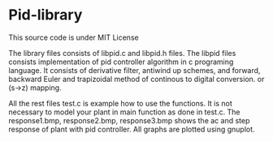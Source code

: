 # Pid-library
This source code is under MIT License

The library files consists of libpid.c and libpid.h files. 
The libpid files consists implementation of pid controller algorithm in c programing language.
It consists of derivative filter, antiwind up schemes, and forward, backward Euler and trapizoidal 
method of continous to digital conversion. or (s->z) mapping. 

All the rest files test.c is example how to use the functions. It is not necessary to model
your plant in main function as done in test.c. The response1.bmp, response2.bmp, response3.bmp
shows the ac and step response of plant with pid controller. All graphs are plotted using gnuplot.


